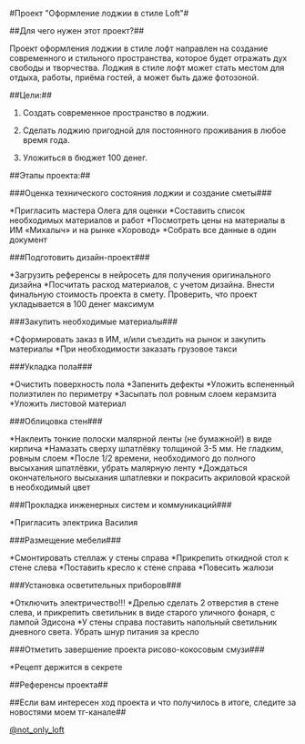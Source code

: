 #Проект "Оформление лоджии в стиле Loft"#

##Для чего нужен этот проект?##

Проект оформления лоджии в стиле лофт направлен на создание современного и стильного пространства, которое будет отражать дух свободы и творчества. Лоджия в стиле лофт может стать местом для отдыха, работы, приёма гостей, а может быть даже фотозоной.

##Цели:##

1. Создать современное пространство в лоджии.

2. Сделать лоджию пригодной для постоянного проживания в любое время года.

3. Уложиться в бюджет 100 денег.

##Этапы проекта:##

###Оценка технического состояния лоджии и создание сметы###

*Пригласить мастера Олега для оценки
*Составить список необходимых материалов и работ
*Посмотреть цены на материалы в ИМ «Михалыч» и на рынке «Хоровод»
*Собрать все данные в один документ

###Подготовить дизайн-проект###

*Загрузить референсы в нейросеть для получения оригинального дизайна
*Посчитать расход материалов, с учетом дизайна. Внести финальную стоимость проекта в смету. Проверить, что проект укладывается в 100 денег максимум

###Закупить необходимые материалы###

*Сформировать заказ в ИМ, и/или съездить на рынок и закупить материалы
*При необходимости заказать грузовое такси

###Укладка пола###

*Очистить поверхность пола
*Запенить дефекты
*Уложить вспененный полиэтилен по периметру
*Засыпать пол ровным слоем керамзита
*Уложить листовой материал

###Облицовка стен###

*Наклеить тонкие полоски малярной ленты (не бумажной!) в виде кирпича
*Намазать сверху шпатлёвку толщиной 3-5 мм. Не гладким, ровным слоем
*После 1/2 времени, необходимого до полного высыхания шпатлёвки, убрать малярную ленту
*Дождаться окончательного высыхания шпатлевки и покрасить акриловой краской в необходимый цвет

###Прокладка инженерных систем и коммуникаций###

*Пригласить электрика Василия

###Размещение мебели###

*Смонтировать стеллаж у стены справа
*Прикрепить откидной стол к стене слева
*Поставить кресло к стене справа
*Повесить жалюзи

###Установка осветительных приборов###

*Отключить электричество!!!
*Дрелью сделать 2 отверстия в стене слева, и прикрепить светильник в виде старого уличного фонаря, с лампой Эдисона
*У стены справа поставить напольный светильник дневного света. Убрать шнур питания за кресло

###Отметить завершение проекта рисово-кокосовым смузи###

*Рецепт держится в секрете

##Референсы проекта##



##Если вам интересен ход проекта и что получилось в итоге, следите за новостями моем тг-канале##

[@not_only_loft](@not_only_loft)
